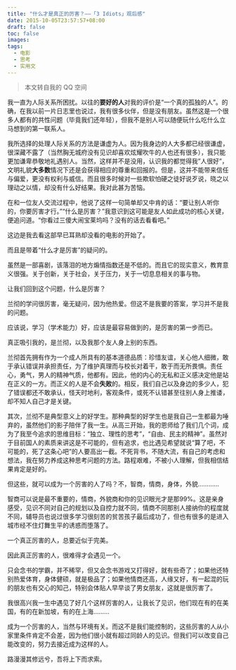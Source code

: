 ```yaml
---
title: "什么才是真正的厉害？——「3 Idiots」观后感"
date: 2015-10-05T23:57:57+08:00
draft: false
toc: false
images:
tags: 
  - 电影
  - 思考
  - 实用文
---
```


> 本文转自我的 QQ 空间

我一直为人际关系所困扰。以往的**要好的人**对我的评价是“一个真的孤独的人”。的确，在我以前一片日志里也说过，我有很多伙伴，但是没有朋友。虽然这是一个很多人都有的共性问题（毕竟我们还年轻），但我不是别人可以随便玩什么吃什么立马想到的第一联系人。

我所选择的处理人际关系的方法是谦虚为人。因为我身边的人大多都已经很谦虚，很深藏不露了（当然胸无城府没有见识却喜欢炫耀吹牛的人也还有很多），我只能更加谦卑恭敬地礼遇别人。当然，这样并不是没用，认识我的都觉得我”人很好”，文明礼貌**大多数**情况下还是会获得相应的尊重和回报的。但是，这并不能带来信任与偏爱，更没有权利与威信。而且很多时候对一些欺软怕硬之徒好说歹说，晓之以理动之以情，却没有什么好结果。我对此甚为苦恼。

在和一位友人交流过程中，他说了这样一句简单却又中肯的话：“要让别人听你的，你要厉害才行。”“什么是厉害？”我意识到这可能是友人如此成功的核心关键，便追问道。“你看过三傻大闹宝莱坞吗？没有的话去看看吧。”

这边是我去看这部早已耳熟却没看的电影的开始了。

而且是带着“什么才是厉害”的疑问的。

虽然是一部喜剧，该落泪的地方煽情指数还是不低的。而且它的现实意义，教育意义很强。关于创新，关于社会，关于压力，关于一切息息相关的事与物。

让我们回到这个问题，什么是厉害？

兰彻的学问很厉害，毫无疑问，因为他热爱。但这不是我要的答案，学习并不是我的问题。

应该说，学习（学术能力）好，应该是最容易做到的，是厉害的第一步而已。

真正吸引我的，是兰彻，以及我那个友人身上别的东西。

兰彻首先拥有作为一个成人所具有的基本道德品质：珍惜友谊，关心他人细微，敢于承认错误并承担责任，为了维护真理而与校长对着干，敢于而无所畏惧。责任心，勇气，男人的精神气质，他都有。因此，他的内心的无私和正义感决定他是站在正义的一方。而正义的人是不会**失败**的。相反，我们自己以及身边的多少人，犯了错误都还不敢承认，怪天时地利，客观条件，或死不认错甚至往别人身上推诿，却不知人自己才是关键。

其次，兰彻不是典型意义上的好学生。那种典型的好学生也是我自己一生都最为唾弃的，虽然他们的影子陪伴了我一生。从高三开始，我的恩师给了我们几个词，成为了我至今追求的思维目标：“独立、理性的思考”，“自由、民主的精神”。虽然对于目前国人的素质来讲这是不可能的，但有追求，也比遇见希望就说“算了吧，不可能的，死了这条心吧”的人要高出一截。不死背书，不随大流，有自己的考虑和想法，我在努力养成这种思考问题的方法。路程艰难，不被小人理解，但我相信结果肯定是好的。

但这些，就可以成为一个厉害的人了吗？不，智商，情商，身体，外貌…………

智商可以说是最不重要的，情商，外貌商和你的见识眼光才是那99%。这是亲身感受，见识不同对自己的规划以及自控力就不同，情商不同那别人接纳你的程度就不同，辅导员也说过很多学习很刻苦的贫苦孩子最后成功了，但也有很多的是进入城市经不住灯舞生平的诱惑而堕落了。

一个真正厉害的人，总要近似于完美。

因此真正厉害的人，很难得才会遇见一个。

只会念书的学霸，并不稀罕，但又会念书游戏又打得好，就有些奇了；如果他还特别热爱体育，身体健硕，就是极品了；如果他情商还高，人缘又好，有一起混的玩的朋友也有交心的知己，特别会体贴人早早谈了男女朋友，这就是很厉害了。

我很高兴我一生中遇见了好几个这样厉害的人，让我长了见识，他们现在有的在美国，有的在新加坡，有的在上海………

成为一个厉害的人，当然与环境有关。而这不是我们能控制的，这些厉害的人从小家里条件肯定不会差，因为他们很小就有超过同龄人的见识。但我们可以改变自己能改变的，努力去接近成为这样的人。

路漫漫其修远兮，吾将上下而求索。
